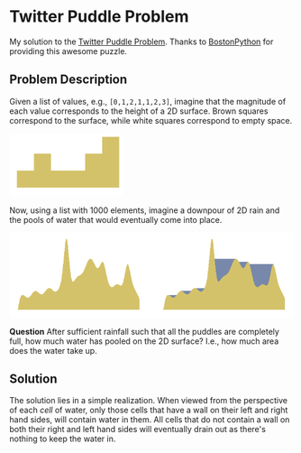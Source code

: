 # Twitter Puddle Problem
My solution to the [Twitter Puddle Problem](http://puzzles.bostonpython.com/puddle.html). Thanks to [BostonPython](http://puzzles.bostonpython.com/puddle.html) for providing this awesome puzzle.

Problem Description
----
Given a list of values, e.g., `[0,1,2,1,1,2,3]`, imagine that the magnitude of each value corresponds to the height of a 2D surface. Brown squares correspond to the surface, while white squares correspond to empty space.

![Small example with no puddle](/no_puddle.png?raw=true)

Now, using a list with 1000 elements, imagine a downpour of 2D rain and the pools of water that would eventually come into place.

![example with piddle](/side_by_side.png?raw=true)

**Question** After sufficient rainfall such that all the puddles are completely full, how much water has pooled on the 2D surface? I.e., how much area does the water take up.

Solution
----
The solution lies in a simple realization. When viewed from the perspective of each *cell* of water, only those cells that have a wall on their left and right hand sides, will contain water in them. All cells that do not contain a wall on both their right and left hand sides will eventually drain out as there's nothing to keep the water in.
